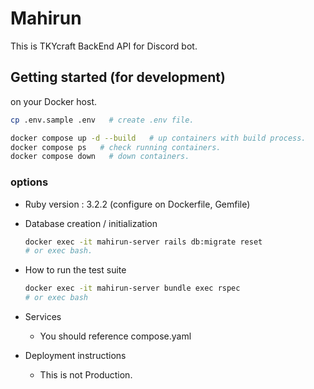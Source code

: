 # Mahirun

This is TKYcraft BackEnd API for Discord bot.



## Getting started (for development)

on your Docker host.

```bash
cp .env.sample .env   # create .env file.

docker compose up -d --build   # up containers with build process.
docker compose ps   # check running containers.
docker compose down   # down containers.
```



### options

* Ruby version : 3.2.2 (configure on Dockerfile, Gemfile)

* Database creation / initialization

  ```bash
  docker exec -it mahirun-server rails db:migrate reset
  # or exec bash.
  ```


* How to run the test suite

  ```bash
  docker exec -it mahirun-server bundle exec rspec
  # or exec bash
  ```

* Services

  - You should reference compose.yaml

* Deployment instructions

  - This is not Production.

